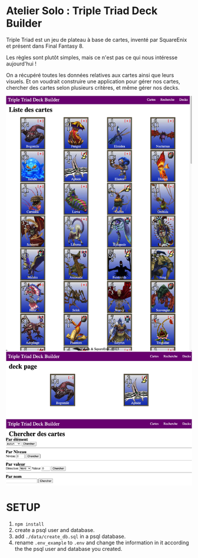 # Atelier Solo : Triple Triad Deck Builder

Triple Triad est un jeu de plateau à base de cartes, inventé par SquareEnix et présent dans Final Fantasy 8.

Les règles sont plutôt simples, mais ce n'est pas ce qui nous intéresse aujourd'hui !

On a récupéré toutes les données relatives aux cartes ainsi que leurs visuels. Et on voudrait construire une application pour gérer nos cartes, chercher des cartes selon plusieurs critères, et même gérer nos decks.

![](media/home_page.png)
![](media/deck_page.png)
![](media/search_page.png)
# SETUP
1. `npm install`
2. create a psql user and database.
3. add `./data/create_db.sql` in a psql database.
4. rename `.env_example` to `.env` and change the information in it according the the psql user and database you created.

